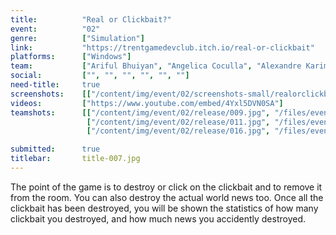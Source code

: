 ```yaml
---
title:          "Real or Clickbait?"
event:          "02"
genre:          ["Simulation"]
link:           "https://trentgamedevclub.itch.io/real-or-clickbait"
platforms:      ["Windows"]
team:           ["Ariful Bhuiyan", "Angelica Coculla", "Alexandre Karimov", "Frank Liang", "Paul Schell", "Nicole Yaneza"]
social:         ["", "", "", "", "", ""]
need-title:     true
screenshots:    [["/content/img/event/02/screenshots-small/realorclickbait-000.jpg", "/content/img/event/02/screenshots/realorclickbait-000.jpg"]]
videos:         ["https://www.youtube.com/embed/4Yxl5DVN0SA"]
teamshots:      [["/content/img/event/02/release/009.jpg", "/files/events/02/PTBOGameJam02-009.png"],
                 ["/content/img/event/02/release/011.jpg", "/files/events/02/PTBOGameJam02-011.png"],
                 ["/content/img/event/02/release/016.jpg", "/files/events/02/PTBOGameJam02-016.png"]]

submitted:      true
titlebar:       title-007.jpg
---
```

The point of the game is to destroy or click on the clickbait and to remove it from the room. You can also destroy the actual world news too. Once all the clickbait has been destroyed, you will be shown the statistics of how many clickbait you destroyed, and how much news you accidently destroyed.